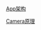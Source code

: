 [App架构](https://github.com/xkiti/oll/tree/main/App%E6%9E%B6%E6%9E%84#readme)

[Camera原理](https://github.com/xkiti/oll/blob/main/Camera%E5%8E%9F%E7%90%86/README.md)
